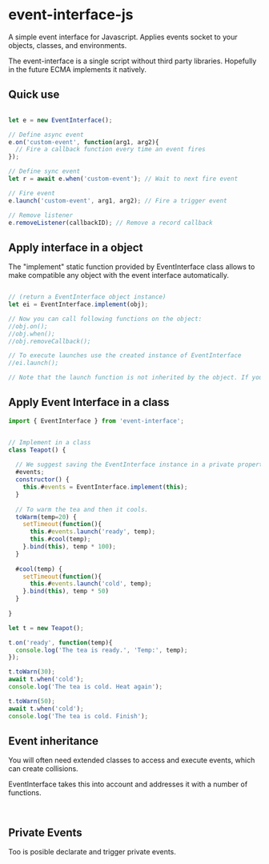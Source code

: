 # event-interface-js
A simple event interface for Javascript.  Applies events socket to your objects, classes, and environments.

The event-interface is a single script without third party libraries.
Hopefully in the future ECMA implements it natively.

## Quick use

```Javascript

let e = new EventInterface();

// Define async event
e.on('custom-event', function(arg1, arg2){
  // Fire a callback function every time an event fires
});

// Define sync event
let r = await e.when('custom-event'); // Wait to next fire event

// Fire event
e.launch('custom-event', arg1, arg2); // Fire a trigger event

// Remove listener
e.removeListener(callbackID); // Remove a record callback

```

## Apply interface in a object
The "implement" static function provided by EventInterface class allows to make compatible any object with the event interface automatically. 

```Javascript

// (return a EventInterface object instance)
let ei = EventInterface.implement(obj);

// Now you can call following functions on the object:
//obj.on();
//obj.when();
//obj.removeCallback();

// To execute launches use the created instance of EventInterface
//ei.launch();

// Note that the launch function is not inherited by the object. If you want to build a link for the user, you will need to create a reference manually.

```

## Apply Event Interface in a class

```Javascript
import { EventInterface } from 'event-interface';


// Implement in a class
class Teapot() {
  
  // We suggest saving the EventInterface instance in a private property
  #events;
  constructor() {
    this.#events = EventInterface.implement(this);
  }
  
  // To warm the tea and then it cools.
  toWarm(temp=20) {
    setTimeout(function(){
      this.#events.launch('ready', temp);
      this.#cool(temp);
    }.bind(this), temp * 100);
  }
  
  #cool(temp) {
    setTimeout(function(){
      this.#events.launch('cold', temp);   
    }.bind(this), temp * 50)
  }
  
}

let t = new Teapot();

t.on('ready', function(temp){
  console.log('The tea is ready.', 'Temp:', temp);
});

t.toWarn(30);
await t.when('cold');
console.log('The tea is cold. Heat again');

t.toWarn(50);
await t.when('cold');
console.log('The tea is cold. Finish');

```

## Event inheritance
You will often need extended classes to access and execute events, which can create collisions.

EventInterface takes this into account and addresses it with a number of functions.

```Javascript
 
```

## Private Events
Too is posible declarate and trigger private events.

```Javascript

```
